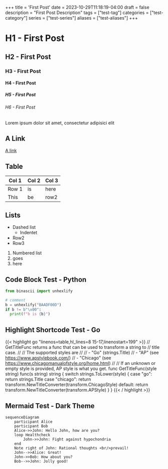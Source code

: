 +++
title = 'First Post'
date = 2023-10-29T11:18:19-04:00
draft = false
description = "First Post Description"
tags = ["test-tag"]
categories = ["test-category"]
series = ["test-series"]
aliases = ["test-aliases"]
+++

# H1 - First Post

## H2 - First Post

### H3 - First Post

#### H4 - First Post

##### H5 - First Post

###### H6 - First Post

Lorem ipsum dolor sit amet, consectetur adipisici elit

## A Link

[A link](https://en.wikipedia.org/wiki/Lorem_ipsum)

## Table

| Col 1 | Col 2 | Col 3 |
| --- | --- | --- |
| Row 1 | is | here |
| This | be | row2 |

## Lists

- Dashed list
  - Indentet
- Row2
- Row3

1. Numbered list
2. goes
3. here

## Code Block Test - Python

```python
from binascii import unhexlify

# comment
b = unhexlify("BAADF00D")
if b != b"\x00":
  print(f"b is {b}")
```

## Highlight Shortcode Test - Go

{{< highlight go "linenos=table,hl_lines=8 15-17,linenostart=199" >}}
// GetTitleFunc returns a func that can be used to transform a string to
// title case.
//
// The supported styles are
//
// - "Go" (strings.Title)
// - "AP" (see https://www.apstylebook.com/)
// - "Chicago" (see https://www.chicagomanualofstyle.org/home.html)
//
// If an unknown or empty style is provided, AP style is what you get.
func GetTitleFunc(style string) func(s string) string {
  switch strings.ToLower(style) {
  case "go":
    return strings.Title
  case "chicago":
    return transform.NewTitleConverter(transform.ChicagoStyle)
  default:
    return transform.NewTitleConverter(transform.APStyle)
  }
}
{{< / highlight >}}

## Mermaid Test - Dark Theme

```mermaid
sequenceDiagram
    participant Alice
    participant Bob
    Alice->>John: Hello John, how are you?
    loop Healthcheck
        John->>John: Fight against hypochondria
    end
    Note right of John: Rational thoughts <br/>prevail!
    John-->>Alice: Great!
    John->>Bob: How about you?
    Bob-->>John: Jolly good!
```


